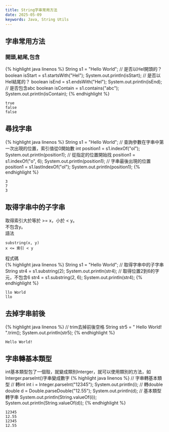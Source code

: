 ```yaml
---
title: String字串常用方法
date: 2025-05-09
keywords: Java, String Utils
---
```

## 字串常用方法
### 開頭,結尾,包含
{% highlight java linenos %}
  String s1 = "Hello World";
  // 是否以Hel開頭的？
  boolean isStart = s1.startsWith("Hel");
  System.out.println(isStart);
  // 是否以Hel結尾的？
  boolean isEnd = s1.endsWith("Hel");
  System.out.println(isEnd);
  // 是否包含abc
  boolean isContain = s1.contains("abc");
  System.out.println(isContain);
{% endhighlight %}
```
true
false
false
```
## 尋找字串
{% highlight java linenos %}
  String s1 = "Hello World";
  // 查詢參數在字串中第一次出現的位置，索引值從0開始數
  int position1 = s1.indexOf("ol");
  System.out.println(position1);
  // 從指定的位置開始找
  position1 = s1.indexOf("o", 6);
  System.out.println(position1);
  // 字串最後出現的位置
  position1 = s1.lastIndexOf("ol");
  System.out.println(position1);
{% endhighlight %}
```
3
7
3
```
## 取得字串中的子字串
取得索引大於等於 >= x，小於 < y。<br>
<span class="markline">不包含</span>y。<br>
語法<br>
```
substring(x, y)
x <= 索引 < y
```
程式碼<br>
{% highlight java linenos %}
  String s1 = "Hello World";
  // 取得字串中的子字串
  String str4 = s1.substring(2);
  System.out.println(str4);
  // 取得位置2到6的字元，不包含6
  str4 = s1.substring(2, 6);
  System.out.println(str4);
{% endhighlight %}
```
llo World
llo 
```
## 去掉字串前後
{% highlight java linenos %}
  // trim去掉前後空格
  String str5 = "  Hello World!   ".trim();
  System.out.println(str5);
{% endhighlight %}
```
Hello World!
```
## 字串轉基本類型
int基本類型包了一個殼，就變成類別Interger，就可以使用類別的方法，如Interger.parseInt()字串變成數字
{% highlight java linenos %}
  // 字串轉基本類型
  // 轉int
  int i = Integer.parseInt("12345");
  System.out.println(i);
  // 轉double
  double d = Double.parseDouble("12.55");
  System.out.println(d);
  // 基本類型轉字串
  System.out.println(String.valueOf(i));
  System.out.println(String.valueOf(d));
{% endhighlight %}
```
12345
12.55
12345
12.55
```